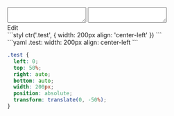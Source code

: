 <div data-size="200" class="code-cont" data-example="center-left">
    <div class="code">
        <div class="code-wrap">
            <textarea id="stylus"></textarea>
            <textarea id="css"></textarea>
            <div class="edit-code">
                <span>Edit</span>
            </div>
        </div>
    </div>
</div>


<div data-size="200" data-examples="stylus"></div>
```styl
ctr('.test', {
  width: 200px
  align: 'center-left'
})
```

<div data-size="200" data-examples="yaml"></div>
```yaml
.test:
  width: 200px
  align: center-left
```

```css
.test {
  left: 0;
  top: 50%;
  right: auto;
  bottom: auto;
  width: 200px;
  position: absolute;
  transform: translate(0, -50%);
}
```
<div class="cf"></div>
